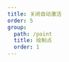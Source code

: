 ```yaml
---
title: 关闭自动激活
order: 5
group:
  path: /point
  title: 绘制点
  order: 1
---
```


<code src="./autoFocus.tsx" compact="true" defaultShowCode="true"></code>
